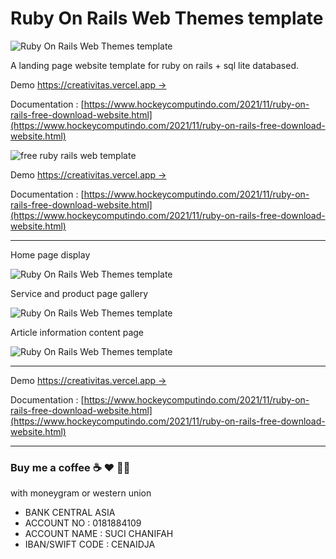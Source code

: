 # Ruby On Rails Web Themes template


![Ruby On Rails Web Themes template](rb.png)

A landing page website template for ruby on rails + sql lite databased.

Demo [https://creativitas.vercel.app →](https://creativitas.vercel.app)

Documentation : [https://www.hockeycomputindo.com/2021/11/ruby-on-rails-free-download-website.html](https://www.hockeycomputindo.com/2021/11/ruby-on-rails-free-download-website.html)

![free ruby rails web template](https://1.bp.blogspot.com/-8A9CN4c9YKM/YZ-GbukuSOI/AAAAAAAASEY/hssnFGsRKwI4eBUR9hiJuW6TQt7Hp-vrACLcBGAsYHQ/s1024/ruby%2Bon%2Brails%2Bweb%2Btemplate.jpg)

Demo [https://creativitas.vercel.app →](https://creativitas.vercel.app)

Documentation : [https://www.hockeycomputindo.com/2021/11/ruby-on-rails-free-download-website.html](https://www.hockeycomputindo.com/2021/11/ruby-on-rails-free-download-website.html)

------------------------------------------------------------
Home page display 

![Ruby On Rails Web Themes template](1.png)

Service and product page gallery

![Ruby On Rails Web Themes template](2.png)

Article information content page

![Ruby On Rails Web Themes template](3.png)

------------------------------------------------------------

Demo [https://creativitas.vercel.app →](https://creativitas.vercel.app)

Documentation : [https://www.hockeycomputindo.com/2021/11/ruby-on-rails-free-download-website.html](https://www.hockeycomputindo.com/2021/11/ruby-on-rails-free-download-website.html)

------------------------------------------------------------

### Buy me a coffee ☕️ ❤️  ✌🏻

with moneygram or western union

+ BANK CENTRAL ASIA
+ ACCOUNT NO : 0181884109
+ ACCOUNT NAME : SUCI CHANIFAH
+ IBAN/SWIFT CODE : CENAIDJA
